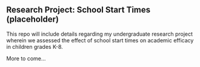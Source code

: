 ## Research Project: School Start Times (placeholder)

This repo will include details regarding my undergraduate research project wherein we assessed the effect of school start times on academic efficacy in children grades K-8. 

More to come...
